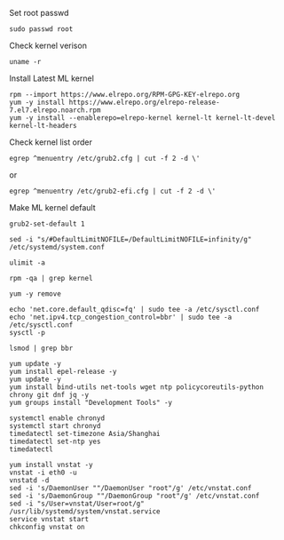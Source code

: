 Set root passwd

```
sudo passwd root
```

Check kernel verison

```
uname -r
```

Install Latest ML kernel

```
rpm --import https://www.elrepo.org/RPM-GPG-KEY-elrepo.org
yum -y install https://www.elrepo.org/elrepo-release-7.el7.elrepo.noarch.rpm
yum -y install --enablerepo=elrepo-kernel kernel-lt kernel-lt-devel kernel-lt-headers
```
Check kernel list order

```
egrep ^menuentry /etc/grub2.cfg | cut -f 2 -d \'
```
or
```
egrep ^menuentry /etc/grub2-efi.cfg | cut -f 2 -d \'
```

Make ML kernel default

```
grub2-set-default 1
```
```
sed -i "s/#DefaultLimitNOFILE=/DefaultLimitNOFILE=infinity/g" /etc/systemd/system.conf
```
```
ulimit -a
```
```
rpm -qa | grep kernel
```
```
yum -y remove 
```
```
echo 'net.core.default_qdisc=fq' | sudo tee -a /etc/sysctl.conf
echo 'net.ipv4.tcp_congestion_control=bbr' | sudo tee -a /etc/sysctl.conf
sysctl -p
```
```
lsmod | grep bbr
```
```
yum update -y
yum install epel-release -y
yum update -y
yum install bind-utils net-tools wget ntp policycoreutils-python chrony git dnf jq -y
yum groups install "Development Tools" -y
```
```
systemctl enable chronyd
systemctl start chronyd
timedatectl set-timezone Asia/Shanghai
timedatectl set-ntp yes
timedatectl
```
```
yum install vnstat -y
vnstat -i eth0 -u
vnstatd -d
sed -i 's/DaemonUser ""/DaemonUser "root"/g' /etc/vnstat.conf
sed -i 's/DaemonGroup ""/DaemonGroup "root"/g' /etc/vnstat.conf
sed -i "s/User=vnstat/User=root/g" /usr/lib/systemd/system/vnstat.service
service vnstat start
chkconfig vnstat on
```
